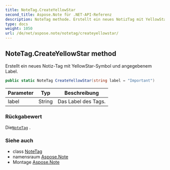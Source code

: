 ```yaml
---
title: NoteTag.CreateYellowStar
second_title: Aspose.Note für .NET-API-Referenz
description: NoteTag methode. Erstellt ein neues NotizTag mit YellowStarSymbol und angegebenem Label.
type: docs
weight: 1050
url: /de/net/aspose.note/notetag/createyellowstar/
---
```

## NoteTag.CreateYellowStar method

Erstellt ein neues Notiz-Tag mit YellowStar-Symbol und angegebenem Label.

```csharp
public static NoteTag CreateYellowStar(string label = "Important")
```

| Parameter | Typ | Beschreibung |
| --- | --- | --- |
| label | String | Das Label des Tags. |

### Rückgabewert

Die[`NoteTag`](../) .

### Siehe auch

* class [NoteTag](../)
* namensraum [Aspose.Note](../../notetag/)
* Montage [Aspose.Note](../../../)


